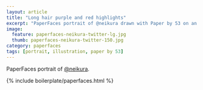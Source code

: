 ```yaml
---
layout: article
title: "Long hair purple and red highlights"
excerpt: "PaperFaces portrait of @neikura drawn with Paper by 53 on an iPad."
image: 
  feature: paperfaces-neikura-twitter-lg.jpg
  thumb: paperfaces-neikura-twitter-150.jpg
category: paperfaces
tags: [portrait, illustration, paper by 53]
---
```


PaperFaces portrait of [@neikura](http://twitter.com/neikura).

{% include boilerplate/paperfaces.html %}